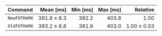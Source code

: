 | Command | Mean [ms] | Min [ms] | Max [ms] | Relative |
|:---|---:|---:|---:|---:|
| `NewFUTHARK` | 391.8 ± 8.3 | 382.2 | 403.8 | 1.00 |
| `OldFUTHARK` | 393.2 ± 8.8 | 381.9 | 403.0 | 1.00 ± 0.03 |
